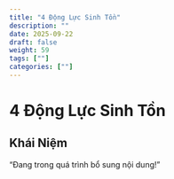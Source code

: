```yaml
---
title: "4 Động Lực Sinh Tồn"
description: ""
date: 2025-09-22
draft: false
weight: 59
tags: [""]
categories: [""]
---
```


# 4 Động Lực Sinh Tồn

<!-- **Mã:** 
**Nhóm:**  -->

## Khái Niệm

“Đang trong quá trình bổ sung nội dung!”
